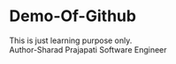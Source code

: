 # Demo-Of-Github
This is just learning purpose only.
<br>
Author-Sharad Prajapati
Software Engineer
